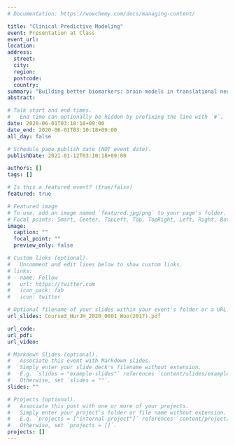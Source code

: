 ```yaml
---
# Documentation: https://wowchemy.com/docs/managing-content/

title: "Clinical Predictive Modeling"
event: Presentation at Class
event_url:
location:
address:
  street:
  city:
  region:
  postcode:
  country:
summary: "Building better biomarkers: brain models in translational neuroimaing (Woo et al., 2017)"
abstract:

# Talk start and end times.
#   End time can optionally be hidden by prefixing the line with `#`.
date: 2020-06-01T03:10:18+09:00
date_end: 2020-06-01T03:10:18+09:00
all_day: false

# Schedule page publish date (NOT event date).
publishDate: 2021-01-12T03:10:18+09:00

authors: []
tags: []

# Is this a featured event? (true/false)
featured: true

# Featured image
# To use, add an image named `featured.jpg/png` to your page's folder. 
# Focal points: Smart, Center, TopLeft, Top, TopRight, Left, Right, BottomLeft, Bottom, BottomRight.
image:
  caption: ""
  focal_point: ""
  preview_only: false

# Custom links (optional).
#   Uncomment and edit lines below to show custom links.
# links:
# - name: Follow
#   url: https://twitter.com
#   icon_pack: fab
#   icon: twitter

# Optional filename of your slides within your event's folder or a URL.
url_slides: Course3_HurJH_2020_0601_Woo(2017).pdf

url_code:
url_pdf:
url_video:

# Markdown Slides (optional).
#   Associate this event with Markdown slides.
#   Simply enter your slide deck's filename without extension.
#   E.g. `slides = "example-slides"` references `content/slides/example-slides.md`.
#   Otherwise, set `slides = ""`.
slides: ""

# Projects (optional).
#   Associate this post with one or more of your projects.
#   Simply enter your project's folder or file name without extension.
#   E.g. `projects = ["internal-project"]` references `content/project/deep-learning/index.md`.
#   Otherwise, set `projects = []`.
projects: []
---
```

